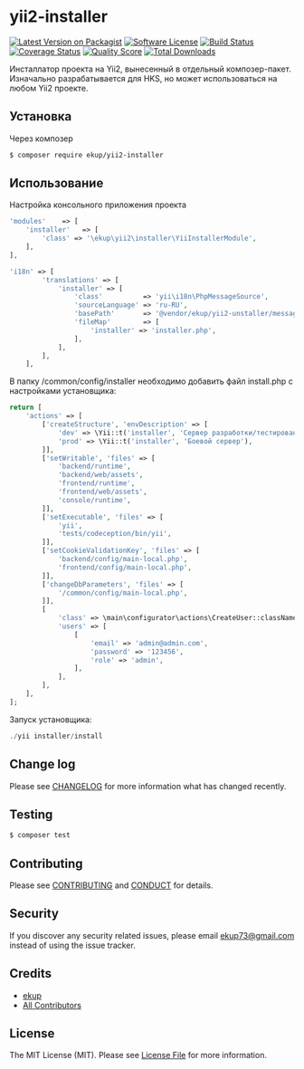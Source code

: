 # yii2-installer

[![Latest Version on Packagist][ico-version]][link-packagist]
[![Software License][ico-license]](LICENSE.md)
[![Build Status][ico-travis]][link-travis]
[![Coverage Status][ico-scrutinizer]][link-scrutinizer]
[![Quality Score][ico-code-quality]][link-code-quality]
[![Total Downloads][ico-downloads]][link-downloads]

Инсталлатор проекта на Yii2, вынесенный в отдельный композер-пакет.
Изначально разрабатывается для HKS, но может использоваться на любом Yii2 проекте.

## Установка

Через композер

``` bash
$ composer require ekup/yii2-installer
```

## Использование

Настройка консольного приложения проекта
``` php
'modules'    => [
    'installer'   => [
        'class' => '\ekup\yii2\installer\YiiInstallerModule',
    ],
],

'i18n' => [
        'translations' => [
            'installer' => [
                'class'          => 'yii\i18n\PhpMessageSource',
                'sourceLanguage' => 'ru-RU',
                'basePath'       => '@vendor/ekup/yii2-unstaller/messages',
                'fileMap'        => [
                    'installer' => 'installer.php',
                ],
            ],
        ],
    ],
```

В папку /common/config/installer необходимо добавить файл install.php с настройками установщика:

``` php
return [
    'actions' => [
        ['createStructure', 'envDescription' => [
            'dev' => \Yii::t('installer', 'Сервер разработки/тестирования'),
            'prod' => \Yii::t('installer', 'Боевой сервер'),
        ]],
        ['setWritable', 'files' => [
            'backend/runtime',
            'backend/web/assets',
            'frontend/runtime',
            'frontend/web/assets',
            'console/runtime',
        ]],
        ['setExecutable', 'files' => [
            'yii',
            'tests/codeception/bin/yii',
        ]],
        ['setCookieValidationKey', 'files' => [
            'backend/config/main-local.php',
            'frontend/config/main-local.php',
        ]],
        ['changeDbParameters', 'files' => [
            '/common/config/main-local.php',
        ]],
        [
            'class' => \main\configurator\actions\CreateUser::className(),
            'users' => [
                [
                    'email' => 'admin@admin.com',
                    'password' => '123456',
                    'role' => 'admin',
                ],
            ],
        ],
    ],
];
```

Запуск установщика:

``` php
./yii installer/install
```

## Change log

Please see [CHANGELOG](CHANGELOG.md) for more information what has changed recently.

## Testing

``` bash
$ composer test
```

## Contributing

Please see [CONTRIBUTING](CONTRIBUTING.md) and [CONDUCT](CONDUCT.md) for details.

## Security

If you discover any security related issues, please email ekup73@gmail.com instead of using the issue tracker.

## Credits

- [ekup][link-author]
- [All Contributors][link-contributors]

## License

The MIT License (MIT). Please see [License File](LICENSE.md) for more information.

[ico-version]: https://img.shields.io/packagist/v/ekup/yii2-installer.svg?style=flat-square
[ico-license]: https://img.shields.io/badge/license-MIT-brightgreen.svg?style=flat-square
[ico-travis]: https://img.shields.io/travis/ekup/yii2-installer/master.svg?style=flat-square
[ico-scrutinizer]: https://img.shields.io/scrutinizer/coverage/g/ekup/yii2-installer.svg?style=flat-square
[ico-code-quality]: https://img.shields.io/scrutinizer/g/ekup/yii2-installer.svg?style=flat-square
[ico-downloads]: https://img.shields.io/packagist/dt/ekup/yii2-installer.svg?style=flat-square

[link-packagist]: https://packagist.org/packages/ekup/yii2-installer
[link-travis]: https://travis-ci.org/ekup/yii2-installer
[link-scrutinizer]: https://scrutinizer-ci.com/g/ekup/yii2-installer/code-structure
[link-code-quality]: https://scrutinizer-ci.com/g/ekup/yii2-installer
[link-downloads]: https://packagist.org/packages/ekup/yii2-installer
[link-author]: https://github.com/ekup
[link-contributors]: ../../contributors
